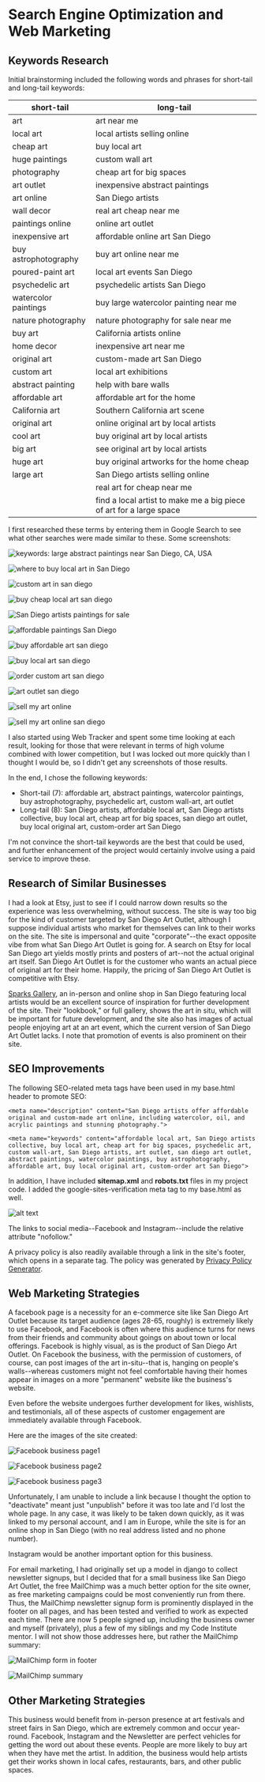 # Search Engine Optimization and Web Marketing

## Keywords Research
Initial brainstorming included the following words and phrases for short-tail and long-tail keywords:

| short-tail | long-tail |
|------------|-----------|
| art | art near me |
| local art | local artists selling online |
| cheap art | buy local art |
| huge paintings | custom wall art |
| photography | cheap art for big spaces |
| art outlet | inexpensive abstract paintings |
| art online | San Diego artists |
| wall decor | real art cheap near me |
| paintings online | online art outlet |
| inexpensive art | affordable online art San Diego |
| buy astrophotography | buy art online near me |
| poured-paint art | local art events San Diego |
| psychedelic art | psychedelic artists San Diego |
| watercolor paintings | buy large watercolor painting near me |
| nature photography | nature photography for sale near me |
| buy art | California artists online |
| home decor | inexpensive art near me |
| original art | custom-made art San Diego |
| custom art | local art exhibitions |
| abstract painting | help with bare walls |
| affordable art | affordable art for the home |
| California art | Southern California art scene |
| original art | online original art by local artists |
| cool art | buy original art by local artists |
| big art | see original art by local artists |
| huge art | buy original artworks for the home cheap |
| large art | San Diego artists selling online |
|  | real art for cheap near me |
|  | find a local artist to make me a big piece of art for a large space |

I first researched these terms by entering them in Google Search to see what other searches were made similar to these. Some screenshots:

![keywords: large abstract paintings near San Diego, CA, USA](documentation/screenshots/seo-and-web-marketing/keyword-research1.png)

![where to buy local art in San Diego](documentation/screenshots/seo-and-web-marketing/keyword2.png)

![custom art in san diego](documentation/screenshots/seo-and-web-marketing/keyword3.png)

![buy cheap local art san diego](documentation/screenshots/seo-and-web-marketing/keyword-res4.png)

![San Diego artists paintings for sale](documentation/screenshots/seo-and-web-marketing/kw-res5.png)

![affordable paintings San Diego](documentation/screenshots/seo-and-web-marketing/kw-res6.png)

![buy affordable art san diego](documentation/screenshots/seo-and-web-marketing/kw-res7.png)

![buy local art san diego](documentation/screenshots/seo-and-web-marketing/kw8.png)

![order custom art san diego](documentation/screenshots/seo-and-web-marketing/kw9.png)

![art outlet san diego](documentation/screenshots/seo-and-web-marketing/kw10.png)

![sell my art online](documentation/screenshots/seo-and-web-marketing/kw12.png)

![sell my art online san diego](documentation/screenshots/seo-and-web-marketing/kw13.png)

I also started using Web Tracker and spent some time looking at each result, looking for those that were relevant in terms of high volume combined with lower competition, but I was locked out more quickly than I thought I would be, so I didn't get any screenshots of those results.

In the end, I chose the following keywords:

- Short-tail (7): affordable art, abstract paintings, watercolor
      paintings, buy astrophotography, psychedelic art, custom wall-art,
       art outlet
- Long-tail (8): San Diego artists, affordable local art, San Diego artists collective,
      buy local art, cheap art for big spaces, san diego art outlet, buy local original art, custom-order art San Diego

I'm not convince the short-tail keywords are the best that could be used, and further enhancement of the project would certainly involve using a paid service to improve these.
      

## Research of Similar Businesses
I had a look at Etsy, just to see if I could narrow down results so the experience was less overwhelming, without success. The site is way too big for the kind of customer targeted by San Diego Art Outlet, although I suppose individual artists who market for themselves can link to their works on the site. The site is impersonal and quite "corporate"--the exact opposite vibe from what San Diego Art Outlet is going for. A search on Etsy for local San Diego art yields mostly prints and posters of art--not the actual original art itself. San Diego Art Outlet is for the customer who wants an actual piece of original art for their home. Happily, the pricing of San Diego Art Outlet is competitive with Etsy.

[Sparks Gallery](#https://sparksgallery.com/), an in-person and online shop in San Diego featuring local artists would be an excellent source of inspiration for further development of the site. Their "lookbook," or full gallery, shows the art in situ, which will be important for future development, and the site also has images of actual people enjoying art at an art event, which the current version of San Diego Art Outlet lacks. I note that promotion of events is also prominent on their site.

## SEO Improvements

The following SEO-related meta tags have been used in my base.html header to promote SEO:

`<meta name="description" content="San Diego artists offer affordable
      original and custom-made art online, including watercolor,
      oil, and acrylic paintings and stunning photography.">`

`<meta name="keywords" content="affordable local art, San Diego artists collective,
      buy local art, cheap art for big spaces, psychedelic art, custom wall-art,
      San Diego artists, art outlet, san diego art outlet, abstract paintings, watercolor
      paintings, buy astrophotography, affordable art, buy local original art,
      custom-order art San Diego">`

In addition, I have included **sitemap.xml** and **robots.txt** files in my project code. I added the google-sites-verification meta tag to my base.html as well.

![alt text](documentation/screenshots/seo-and-web-marketing/google-site-verification.png)

The links to social media--Facebook and Instagram--include the relative attribute "nofollow."

A privacy policy is also readily available through a link in the site's footer, which opens in a separate tag. The policy was generated by [Privacy Policy Generator](https://www.privacypolicygenerator.info/).

## Web Marketing Strategies
A facebook page is a necessity for an e-commerce site like San Diego Art Outlet because its target audience (ages 28-65, roughly) is extremely likely to use Facebook, and Facebook is often where this audience turns for news from their friends and community about goings on about town or local offerings. Facebook is highly visual, as is the product of San Diego Art Outlet. On Facebook the business, with the permission of customers, of course, can post images of the art in-situ--that is, hanging on people's walls--whereas customers might not feel comfortable having their homes appear in images on a more "permanent" website like the business's website.

Even before the website undergoes further development for likes, wishlists, and testimonials, all of these aspects of customer engagement are immediately available through Facebook.

Here are the images of the site created:

![Facebook business page1](documentation/screenshots/seo-and-web-marketing/fb-profile1.png)

![Facebook business page2](documentation/screenshots/seo-and-web-marketing/fb-profile2.png)

![Facebook business page3](documentation/screenshots/seo-and-web-marketing/fb-profile3.png)

Unfortunately, I am unable to include a link because I thought the option to "deactivate" meant just "unpublish" before it was too late and I'd lost the whole page. In any case, it was likely to be taken down quickly, as it was linked to my personal account, and I am in Europe, while the site is for an online shop in San Diego (with no real address listed and no phone number).

Instagram would be another important option for this business.

For email marketing, I had originally set up a model in django to collect newsletter signups, but I decided that for a small business like San Diego Art Outlet, the free MailChimp was a much better option for the site owner, as free marketing campaigns could be most conveniently run from there. Thus, the MailChimp newsletter signup form is prominently displayed in the footer on all pages, and has been tested and verified to work as expected each time. There are now 5 people signed up, including the business owner and myself (privately), plus a few of my siblings and my Code Institute mentor. I will not show those addresses here, but rather the MailChimp summary:

![MailChimp form in footer](documentation/screenshots/seo-and-web-marketing/mailchimp-in-footer.png)

![MailChimp summary](documentation/screenshots/seo-and-web-marketing/mailchimp.png)


## Other Marketing Strategies
This business would benefit from in-person presence at art festivals and street fairs in San Diego, which are extremely common and occur year-round. Facebook, Instagram and the Newsletter are perfect vehicles for getting the word out about these events. People are more likely to buy art when they have met the artist. In addition, the business would help artists get their works shown in local cafes, restaurants, bars, and other public spaces.
